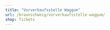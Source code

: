 ```yaml
---
title: "Vorverkaufsstelle Waggum"
url: /braunschweig/vorverkaufsstelle-waggum/
shop: Tickets
---
```

